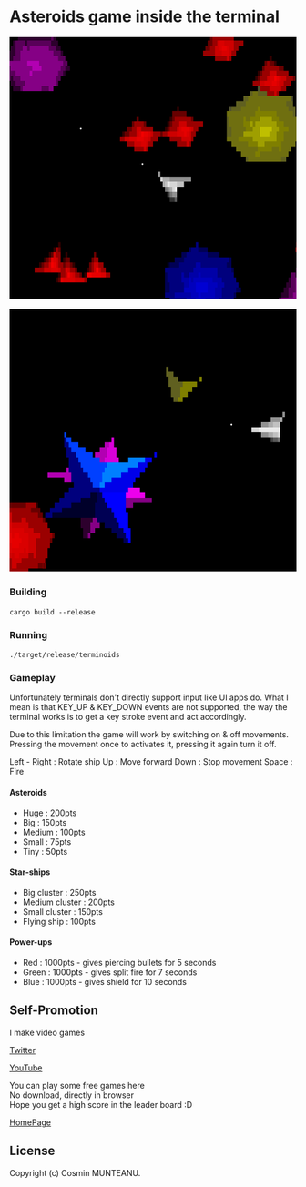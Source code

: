 # Asteroids game inside the terminal

![Screenshot](asterscr0.png)

![Screenshot](asterscr1.png)

### Building

```
cargo build --release
```

### Running

```
./target/release/terminoids
```

### Gameplay

Unfortunately terminals don't directly support input like UI apps do.
What I mean is that KEY_UP & KEY_DOWN events are not supported,
the way the terminal works is to get a key stroke event and act accordingly.

Due to this limitation the game will work by switching on & off movements.
Pressing the movement once to activates it, pressing it again turn it off.


Left - Right  : Rotate ship
Up            : Move forward
Down          : Stop movement
Space         : Fire


#### Asteroids

- Huge           : 200pts
- Big            : 150pts
- Medium         : 100pts
- Small          :  75pts
- Tiny           :  50pts

#### Star-ships

- Big cluster    : 250pts
- Medium cluster : 200pts
- Small cluster  : 150pts
- Flying ship    : 100pts

#### Power-ups

- Red            : 1000pts - gives piercing bullets for 5 seconds
- Green          : 1000pts - gives split fire for 7 seconds
- Blue           : 1000pts - gives shield for 10 seconds

## Self-Promotion

I make video games

[Twitter](http://twitter.com/c64cosmin)

[YouTube](https://www.youtube.com/@c64cosmin)

You can play some free games here\
No download, directly in browser\
Hope you get a high score in the leader board :D

[HomePage](https://stupidrat.com)

## License

Copyright (c) Cosmin MUNTEANU.
